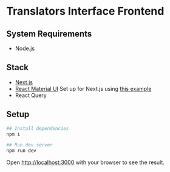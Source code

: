 # Translators Interface Frontend

## System Requirements

- Node.js

## Stack

- [Next.js](https://nextjs.org/)
- [React Material UI]() Set up for Next.js using [this example](https://github.com/mui-org/material-ui/tree/master/examples/nextjs)
- React Query

## Setup

```bash
## Install dependencies
npm i

## Run dev server
npm run dev
```

Open [http://localhost:3000](http://localhost:3000) with your browser to see the result.
